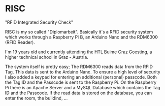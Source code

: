 # RISC
"RFID Integrated Security Check"

RISC is my so called "Diplomarbeit".
Basically it´s a RFID security system which works through a Raspberry Pi B, an Arduino Nano and the RDM6300 (RFID Reader).

I´m 19 years old and currently attending the HTL Bulme Graz Goesting, a higher technical school in Graz - Austria.

The system itself is pretty easy; 
The RDM6300 reads data from the RFID Tag. This data is sent to the Arduino Nano.
To ensure a high level of security I also added a keypad for entering an additional (personal) passcode.
Both the Tag ID and the Passcode is sent to the Raspberry Pi.
On the Raspberry Pi there is an Apache Server and a MySQL Database which contains the Tag ID and the Passcode.
If the read data is stored on the database, you can enter the room, the buildind, ...
